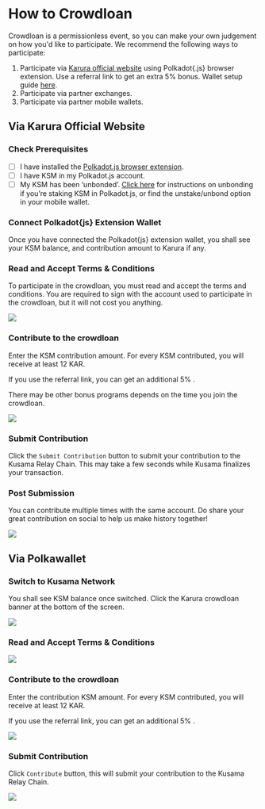 # How to Crowdloan

Crowdloan is a permissionless event, so you can make your own judgement on how you'd like to participate. We recommend the following ways to participate:

1. Participate via [Karura official website](https://acala.network/karura/join-karura) using Polkadot{.js} browser extension. Use a referral link to get an extra 5% bonus. Wallet setup guide [here](https://wiki.acala.network/karura/ksm-address/create-new-ksm-account). 
2. Participate via partner exchanges.
3. Participate via partner mobile wallets.

## Via Karura Official Website

### Check Prerequisites 

* [ ] I have installed the [Polkadot.js browser extension](https://polkadot.js.org/extension/).
* [ ] I have KSM in my Polkadot.js account.
* [ ] My KSM has been ‘unbonded’. [Click here](https://wiki.acala.network/karura/ksm-address/unstaking-your-ksm) for instructions on unbonding if you’re staking KSM in Polkadot.js, or find the unstake/unbond option in your mobile wallet.

### **Connect Polkadot{js} Extension Wallet**

Once you have connected the Polkadot{js} extension wallet, you shall see your KSM balance, and contribution amount to Karura if any.

### Read and Accept Terms & Conditions

To participate in the crowdloan, you must read and accept the terms and conditions. You are required to sign with the account used to participate in the crowdloan, but it will not cost you anything.

![](https://lh6.googleusercontent.com/FOOxnudHAuG3tKNwJMfgYIsHbqMA1afVl2MfHM4VgwYNuabvKPwTuToPsgMdv1UI076OEs5qCiCL8_1xxe6LG4Se3sTJzu6aGw8WdF-RtxjVUa2cp5UqbEnVsO0b8uuaipYwljIo)

### Contribute to the crowdloan

Enter‌ the KSM contribution amount. For every KSM contributed, you will receive at least 12 KAR.

If you use the referral link, you can get an additional 5% . 

There may be other bonus programs depends on the time you join the crowdloan.

![](https://lh5.googleusercontent.com/WF3Ad700ghOliKxy9p2ryBfIYWWBD4XJXnZsTJXKJ7RvjrkL_dhogmYaw8OJocGRZQa7lNEjVrvqrwllFb4FpsLQUqqQKPRo_c3j5sbZ1eJvQTitK3NhJSj3DfAKmafxCvtcuHqD)

### **Submit Contribution**

Click the `Submit Contribution` button to submit your contribution to the Kusama Relay Chain. This may take a few seconds while Kusama finalizes your transaction.

### **Post Submission**

You can contribute multiple times with the same account. Do share your great contribution on social to help us make history together! 

![](https://lh4.googleusercontent.com/qzhyy3_UCOuY46UVx6yAwfBtTt9RcxPzJpkKI3MO7Bxo9IwlnVYXOQDiQQdm6NKFneam1FpDFLfgbZNfy0NElPmRgEsh0BJ0-_QrjIHwQjTJQDUguXzBmLOuEGbh9NdPD3lp75QW)

## Via Polkawallet

### Switch to Kusama Network

You shall see KSM balance once switched. Click the Karura crowdloan banner at the bottom of the screen.

![](https://lh6.googleusercontent.com/rmosHEQ8LDX2VgqtabgR-tCgN44AlbRkUTOdoT8qRwKx1pnpRoYloS0-esG7mSG6cYIPPdYQCqMY-AI332slijPzv_bSk8rA3P0npkYp_j17kxu-emJQB2DYkMA_Ml5ZxEP6NZDo)

### Read and Accept Terms & Conditions

![](https://lh3.googleusercontent.com/1fOx5z3np7WghwMhkC95e3lB7SCG5VDp9-GwHE-GALU6FYwLSj9G_u58GIbLKRgQmXBt5aHxq7XkOWtn60VD2cjZueH0YYva9nyDTdtLVkkiNAae7vjPFvI_S8_OWkoGLKyjoK3x)

### Contribute to the crowdloan

Enter the contribution KSM amount. For every KSM contributed, you will receive at least 12 KAR.

If you use the referral link, you can get an additional 5% . 

![](https://lh6.googleusercontent.com/-jgcFlyIUUN6gQGmDe_n-7__2WEiG7bQADUX-rITr2RRapqAAh_QuL8da0Blb926zGSfNoAh9vOK4abMlpDWh_WNuHjhK5Kf_H95vAro1TdaD4RdB3EK8HwHpwsXto3dP3fpjHxc)

### Submit Contribution

Click `Contribute` button, this will submit your contribution to the Kusama Relay Chain.

![](https://lh6.googleusercontent.com/HPA5b5HIHDs06UUR6QvwU3amPHYw8nOVumnkEBlpzQZhn31D0YkXsSKMTmU6dTaW812W1nbx5_1dMut-MvE0OCgAeDUKKJsJDTw5qA7BPv0ICoQr8Fx6X7GsuDjwpfxKfXnwnOnv)

